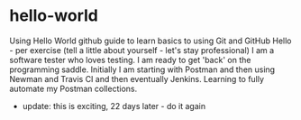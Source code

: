 # hello-world
Using Hello World github guide to learn basics to using Git and GitHub
Hello - per exercise (tell a little about yourself - let's stay professional)
I am a software tester who loves testing.  I am ready to get 'back' on the programming saddle.
Initially I am starting with Postman and then using Newman and Travis CI and then eventually Jenkins.
Learning to fully automate my Postman collections.
- update: this is exciting, 22 days later - do it again
